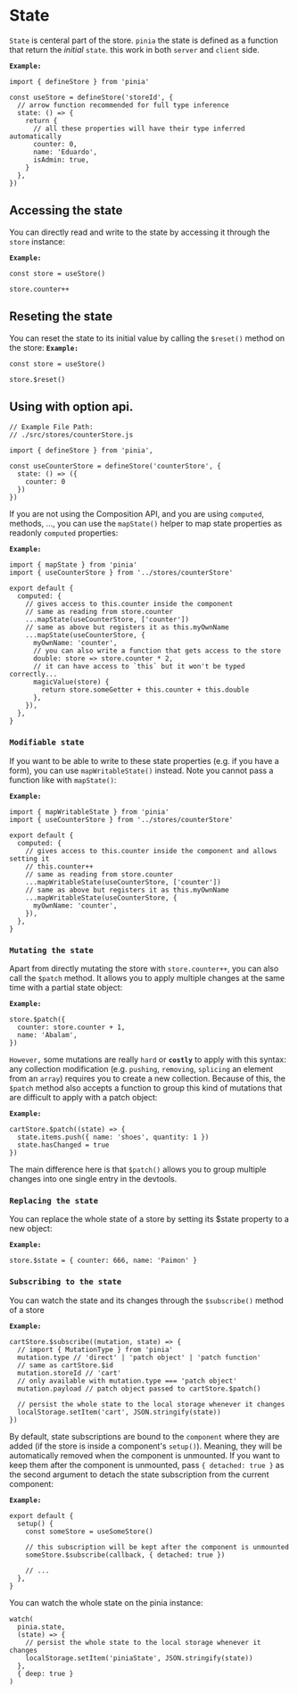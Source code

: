 # State

`State` is centeral part of the store. `pinia` the state is defined as a function that return the _initial_ `state`. this work in both `server` and `client` side.

**`Example:`**

```
import { defineStore } from 'pinia'

const useStore = defineStore('storeId', {
  // arrow function recommended for full type inference
  state: () => {
    return {
      // all these properties will have their type inferred automatically
      counter: 0,
      name: 'Eduardo',
      isAdmin: true,
    }
  },
})
```

## Accessing the state

You can directly read and write to the state by accessing it through the `store` instance:

**`Example:`**

```
const store = useStore()

store.counter++
```

## Reseting the state

You can reset the state to its initial value by calling the `$reset()` method on the store:
**`Example:`**

```
const store = useStore()

store.$reset()
```

## Using with option api.

```
// Example File Path:
// ./src/stores/counterStore.js

import { defineStore } from 'pinia',

const useCounterStore = defineStore('counterStore', {
  state: () => ({
    counter: 0
  })
})
```

If you are not using the Composition API, and you are using `computed`, methods, ..., you can use the `mapState()` helper to map state properties as readonly `computed` properties:

**`Example:`**

```
import { mapState } from 'pinia'
import { useCounterStore } from '../stores/counterStore'

export default {
  computed: {
    // gives access to this.counter inside the component
    // same as reading from store.counter
    ...mapState(useCounterStore, ['counter'])
    // same as above but registers it as this.myOwnName
    ...mapState(useCounterStore, {
      myOwnName: 'counter',
      // you can also write a function that gets access to the store
      double: store => store.counter * 2,
      // it can have access to `this` but it won't be typed correctly...
      magicValue(store) {
        return store.someGetter + this.counter + this.double
      },
    }),
  },
}
```

### **`Modifiable state`**

If you want to be able to write to these state properties (e.g. if you have a form), you can use `mapWritableState()` instead. Note you cannot pass a function like with `mapState()`:

**`Example:`**

```
import { mapWritableState } from 'pinia'
import { useCounterStore } from '../stores/counterStore'

export default {
  computed: {
    // gives access to this.counter inside the component and allows setting it
    // this.counter++
    // same as reading from store.counter
    ...mapWritableState(useCounterStore, ['counter'])
    // same as above but registers it as this.myOwnName
    ...mapWritableState(useCounterStore, {
      myOwnName: 'counter',
    }),
  },
}
```

### **`Mutating the state`**

Apart from directly mutating the store with `store.counter++`, you can also call the `$patch` method. It allows you to apply multiple changes at the same time with a partial state object:

**`Example:`**

```
store.$patch({
  counter: store.counter + 1,
  name: 'Abalam',
})
```

`However,` some mutations are really `hard` or **`costly`** to apply with this syntax: any collection modification (e.g. `pushing`, `removing`, `splicing` an element from an `array`) requires you to create a new collection. Because of this, the `$patch` method also accepts a function to group this kind of mutations that are difficult to apply with a patch object:

**`Example:`**

```
cartStore.$patch((state) => {
  state.items.push({ name: 'shoes', quantity: 1 })
  state.hasChanged = true
})
```

The main difference here is that `$patch()` allows you to group multiple changes into one single entry in the devtools.

### **`Replacing the state`**

You can replace the whole state of a store by setting its $state property to a new object:

**`Example:`**

```
store.$state = { counter: 666, name: 'Paimon' }
```

### **`Subscribing to the state`**

You can watch the state and its changes through the `$subscribe()` method of a store

**`Example:`**

```
cartStore.$subscribe((mutation, state) => {
  // import { MutationType } from 'pinia'
  mutation.type // 'direct' | 'patch object' | 'patch function'
  // same as cartStore.$id
  mutation.storeId // 'cart'
  // only available with mutation.type === 'patch object'
  mutation.payload // patch object passed to cartStore.$patch()

  // persist the whole state to the local storage whenever it changes
  localStorage.setItem('cart', JSON.stringify(state))
})
```

By default, state subscriptions are bound to the `component` where they are added (if the store is inside a component's `setup()`). Meaning, they will be automatically removed when the component is unmounted. If you want to keep them after the component is unmounted, pass `{ detached: true }` as the second argument to detach the state subscription from the current component:

**`Example:`**

```
export default {
  setup() {
    const someStore = useSomeStore()

    // this subscription will be kept after the component is unmounted
    someStore.$subscribe(callback, { detached: true })

    // ...
  },
}
```

You can watch the whole state on the pinia instance:

```
watch(
  pinia.state,
  (state) => {
    // persist the whole state to the local storage whenever it changes
    localStorage.setItem('piniaState', JSON.stringify(state))
  },
  { deep: true }
)

```
